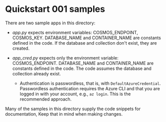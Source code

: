 # Quickstart 001 samples

There are two sample apps in this directory:

* *app.py* expects environment variables: COSMOS_ENDPOINT, COSMOS_KEY. DATABASE_NAME and CONTAINER_NAME are constants defined in the code. If the database and collection don't exist, they are created.

* *app_cred.py* expects only the environment variable: COSMOS_ENDPOINT. DATABASE_NAME and CONTAINER_NAME are constants defined in the code. The code assumes the database and collection already exist.

  * Authentication is passwordless, that is, with `DefaultAzureCredential`. Passwordless authentication requires the Azure CLI and that you are logged in with your account, e.g., `az login`. This is the recommended approach.

Many of the samples in this directory supply the code snippets for documentation, Keep that in mind when making changes.
